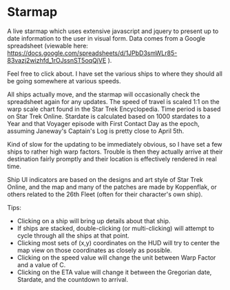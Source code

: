 # Starmap
A live starmap which uses extensive javascript and jquery to present up to date information to the user in visual form.  Data comes from a Google spreadsheet (viewable here: https://docs.google.com/spreadsheets/d/1JPbD3smWLr85-83vazj2wizhfd_1rOJssnST5oqQjVE ).

Feel free to click about.  I have set the various ships to where they should all be going somewhere at various speeds.

All ships actually move, and the starmap will occasionally check the spreadsheet again for any updates.  The speed of travel is scaled 1:1 on the warp scale chart found in the Star Trek Encyclopedia.  Time period is based on Star Trek Online.  Stardate is calculated based on 1000 stardates to a Year and that Voyager episode with First Contact Day as the epoch, assuming Janeway's Captain's Log is pretty close to April 5th.

Kind of slow for the updating to be immediately obvious, so I have set a few ships to rather high warp factors.  Trouble is then they actually arrive at their destination fairly promptly and their location is effectively rendered in real time.

Ship UI indicators are based on the designs and art style of Star Trek Online, and the map and many of the patches are made by Koppenflak, or others related to the 26th Fleet (often for their character's own ship).

Tips:
* Clicking on a ship will bring up details about that ship.
* If ships are stacked, double-clicking (or multi-clicking) will attempt to cycle through all the ships at that point.
* Clicking most sets of (x,y) coordinates on the HUD will try to center the map view on those coordinates as closely as possible.
* Clicking on the speed value will change the unit between Warp Factor and a value of C.
* Clicking on the ETA value will change it between the Gregorian date, Stardate, and the countdown to arrival.
